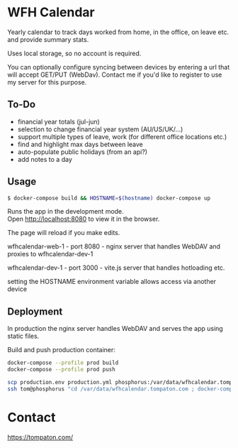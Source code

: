 # WFH Calendar

Yearly calendar to track days worked from home, in the office, on leave etc. 
and provide summary stats.

Uses local storage, so no account is required.

You can optionally configure syncing between devices by entering a url that will 
accept GET/PUT (WebDav). Contact me if you'd like to register to use my server 
for this purpose.

## To-Do

- financial year totals (jul-jun)
- selection to change financial year system (AU/US/UK/...)
- support multiple types of leave, work (for different office locations etc.)
- find and highlight max days between leave
- auto-populate public holidays (from an api?)
- add notes to a day

## Usage

```bash
$ docker-compose build && HOSTNAME=$(hostname) docker-compose up
```

Runs the app in the development mode.<br>
Open [http://localhost:8080](http://localhost:8080) to view it in the browser.

The page will reload if you make edits.<br>

wfhcalendar-web-1 - port 8080 - nginx server that handles WebDAV and proxies to wfhcalendar-dev-1

wfhcalendar-dev-1 - port 3000 - vite.js server that handles hotloading etc.

setting the HOSTNAME environment variable allows access via another device
 
## Deployment

In production the nginx server handles WebDAV and serves the app using static files.

Build and push production container:

```bash
docker-compose --profile prod build
docker-compose --profile prod push

scp production.env production.yml phosphorus:/var/data/wfhcalendar.tompaton.com/
ssh tom@phosphorus "cd /var/data/wfhcalendar.tompaton.com ; docker-compose -f production.yml pull; docker-compose -f production.yml up -d"
```

# Contact

https://tompaton.com/

